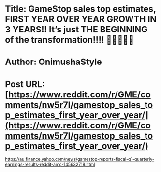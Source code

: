# Title: GameStop sales top estimates, FIRST YEAR OVER YEAR GROWTH IN 3 YEARS!! It’s just THE BEGINNING of the transformation!!!! 🚀🚀🚀🚀🚀
# Author: OnimushaStyle
# Post URL: [https://www.reddit.com/r/GME/comments/nw5r7l/gamestop_sales_top_estimates_first_year_over_year/](https://www.reddit.com/r/GME/comments/nw5r7l/gamestop_sales_top_estimates_first_year_over_year/)


https://au.finance.yahoo.com/news/gamestop-reports-fiscal-q1-quarterly-earnings-results-reddit-amc-145632718.html